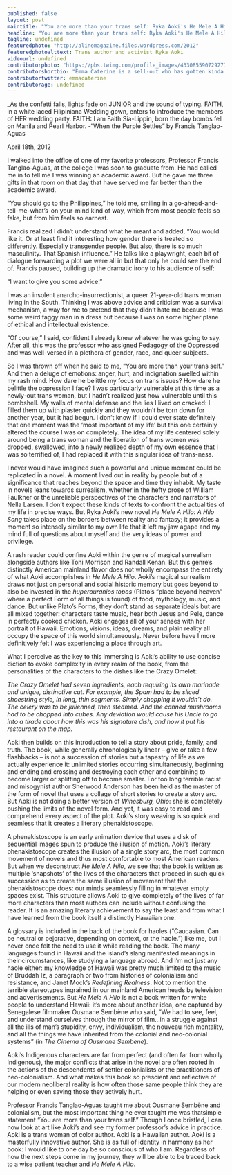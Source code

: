 ```yaml
---
published: false
layout: post
maintitle: "You are more than your trans self: Ryka Aoki's He Mele A Hilo - {Young}ist"
headline: "You are more than your trans self: Ryka Aoki's He Mele A Hilo"
tagline: undefined
featuredphoto: "http://alinemagazine.files.wordpress.com/2012"
featuredphotoalttext: Trans author and activist Ryka Aoki
videourl: undefined
contributorphoto: "https://pbs.twimg.com/profile_images/433085590729277441/fIyODboS.jpeg"
contributorshortbio: "Emma Caterine is a sell-out who has gotten kinda desperate for affirmation from younger trans women that she’s still cool (she’s not). Though she spends most of her time community organizing with Red Umbrella Project and writing non-fiction about police brutality and prison abolitionism, she also pens the occasional sci-fi story, memoir piece, or not-so-subtle mockery of Buzzfeed style articles (see Maximum RocknRoll #368)."
contributortwitter: emmacaterine
contributorage: undefined
---
```


_As the confetti falls, lights fade on JUNIOR and the sound of typing. FAITH, in a white laced Filipiniana Wedding gown, enters to introduce the members of HER wedding party. 
FAITH: I am Faith Sia-Lippin, born the day bombs fell on Manila and Pearl Harbor.
-“When the Purple Settles” by Francis Tanglao-Aguas

April 18th, 2012

I walked into the office of one of my favorite professors, Professor Francis Tanglao-Aguas, at the college I was soon to graduate from. He had called me in to tell me I was winning an academic award. But he gave me three gifts in that room on that day that have served me far better than the academic award. 

“You should go to the Philippines,” he told me, smiling in a go-ahead-and-tell-me-what’s-on your-mind kind of way, which from most people feels so fake, but from him feels so earnest. 

Francis realized I didn’t understand what he meant and added, “You would like it. Or at least find it interesting how gender there is treated so differently. Especially transgender people. But also, there is so much masculinity. That Spanish influence.” He talks like a playwright, each bit of dialogue forwarding a plot we were all in but that only he could see the end of. Francis paused, building up the dramatic irony to his audience of self: 

“I want to give you some advice.”

I was an insolent anarcho-insurrectionist, a queer 21-year-old trans woman living in the South. Thinking I was above advice and criticism was a survival mechanism, a way for me to pretend that they didn’t hate me because I was some weird faggy man in a dress but because I was on some higher plane of ethical and intellectual existence. 

“Of course,” I said, confident I already knew whatever he was going to say. After all, this was the professor who assigned Pedagogy of the Oppressed and was well-versed in a plethora of gender, race, and queer subjects.

So I was thrown off when he said to me, “You are more than your trans self.” And then a deluge of emotions: anger, hurt, and indignation swelled within my rash mind. How dare he belittle my focus on trans issues? How dare he belittle the oppression I face? I was particularly vulnerable at this time as a newly-out trans woman, but I hadn’t realized just how vulnerable until this bombshell. My walls of mental defense and the lies I lived on cracked: I filled them up with plaster quickly and they wouldn’t be torn down for another year, but it had begun. I don’t know if I could ever state definitely that one moment was the ‘most important of my life’ but this one certainly altered the course I was on completely. The idea of my life centered solely around being a trans woman and the liberation of trans women was dropped, swallowed, into a newly realized depth of my own essence that I was so terrified of, I had replaced it with this singular idea of trans-ness.

I never would have imagined such a powerful and unique moment could be replicated in a novel. A moment lived out in reality by people but of a significance that reaches beyond the space and time they inhabit. My taste in novels leans towards surrealism, whether in the hefty prose of William Faulkner or the unreliable perspectives of the characters and narrators of Nella Larsen. I don’t expect these kinds of texts to confront the actualities of my life in precise ways. But Ryka Aoki’s new novel _He Mele A Hilo: A Hilo Song_ takes place on the borders between reality and fantasy; it provides a moment so intensely similar to my own life that it left my jaw agape and my mind full of questions about myself and the very ideas of power and privilege.

A rash reader could confine Aoki within the genre of magical surrealism alongside authors like Toni Morrison and Randall Kenan. But this genre’s distinctly American mainland flavor does not wholly encompass the entirety of what Aoki accomplishes in _He Mele A Hilo_. Aoki’s magical surrealism draws not just on personal and social historic memory but goes beyond to also be invested in the _huperouranios topos_ (Plato’s “place beyond heaven” where a perfect Form of all things is found) of food, mythology, music, and dance. But unlike Plato’s Forms, they don’t stand as separate ideals but are all mixed together: characters taste music, hear both Jesus and Pele, dance in perfectly cooked chicken. Aoki engages all of your senses with her portrait of Hawaii. Emotions, visions, ideas, dreams, and plain reality all occupy the space of this world simultaneously. Never before have I more definitively felt I was experiencing a place through art.

What I perceive as the key to this immersing is Aoki’s ability to use concise diction to evoke complexity in every realm of the book, from the personalities of the characters to the dishes like the Crazy Omelet:

_The Crazy Omelet had seven ingredients, each requiring its own marinade and unique, distinctive cut. For example, the Spam had to be sliced shoestring style, in long, thin segments. Simply chopping it wouldn’t do. The celery was to be julienned, then steamed. And the canned mushrooms had to be chopped into cubes. Any deviation would cause his Uncle to go into a tirade about how this was his signature dish, and how it put his restaurant on the map._

Aoki then builds on this introduction to tell a story about pride, family, and truth. The book, while generally chronologically linear – give or take a few flashbacks – is not a succession of stories but a tapestry of life as we actually experience it: unlimited stories occurring simultaneously, beginning and ending and crossing and destroying each other and combining to become larger or splitting off to become smaller. For too long terrible racist and misogynist author Sherwood Anderson has been held as the master of the form of novel that uses a collage of short stories to create a story arc. But Aoki is not doing a better version of _Winesburg, Ohio_: she is completely pushing the limits of the novel form. And yet, it was easy to read and comprehend every aspect of the plot. Aoki’s story weaving is so quick and seamless that it creates a literary phenakistoscope.

A phenakistoscope is an early animation device that uses a disk of sequential images spun to produce the illusion of motion. Aoki’s literary phenakistoscope creates the illusion of a single story arc, the most common movement of novels and thus most comfortable to most American readers. But when we deconstruct _He Mele A Hilo_, we see that the book is written as multiple ‘snapshots’ of the lives of the characters that proceed in such quick succession as to create the same illusion of movement that the phenakistoscope does: our minds seamlessly filling in whatever empty spaces exist. This structure allows Aoki to give completely of the lives of far more characters than most authors can include without confusing the reader. It is an amazing literary achievement to say the least and from what I have learned from the book itself a distinctly Hawaiian one.

A glossary is included in the back of the book for haoles (“Caucasian. Can be neutral or pejorative, depending on context, or the haole.”) like me, but I never once felt the need to use it while reading the book. The many languages found in Hawaii and the island’s slang manifested meanings in their circumstances, like studying a language abroad. And I’m not just any haole either: my knowledge of Hawaii was pretty much limited to the music of Bruddah Iz, a paragraph or two from histories of colonialism and resistance, and Janet Mock’s _Redefining Realness_. Not to mention the terrible stereotypes ingrained in our mainland American heads by television and advertisements. But _He Mele A Hilo_ is not a book written for white people to understand Hawaii: it’s more about another idea, one captured by Senegalese filmmaker Ousmane Sembène who said, “We had to see, feel, and understand ourselves through the mirror of film…in a struggle against all the ills of man’s stupidity, envy, individualism, the nouveau rich mentality, and all the things we have inherited from the colonial and neo-colonial systems” (in _The Cinema of Ousmane Sembene_). 

Aoki’s Indigenous characters are far from perfect (and often far from wholly Indigenous), the major conflicts that arise in the novel are often rooted in the actions of the descendents of settler colonialists or the practitioners of neo-colonialism. And what makes this book so prescient and reflective of our modern neoliberal reality is how often those same people think they are helping or even saving those they actively hurt.

Professor Francis Tanglao-Aguas taught me about Ousmane Sembène and colonialism, but the most important thing he ever taught me was thatsimple statement “You are more than your trans self.” Though I once bristled, I can now look at art like Aoki’s and see my former professor’s advice in practice. Aoki is a trans woman of color author. Aoki is a Hawaiian author. Aoki is a masterfully innovative author. She is as full of identity in harmony as her book: I would like to one day be so conscious of who I am. Regardless of how the next steps come in my journey, they will be able to be traced back to a wise patient teacher and _He Mele A Hilo_.